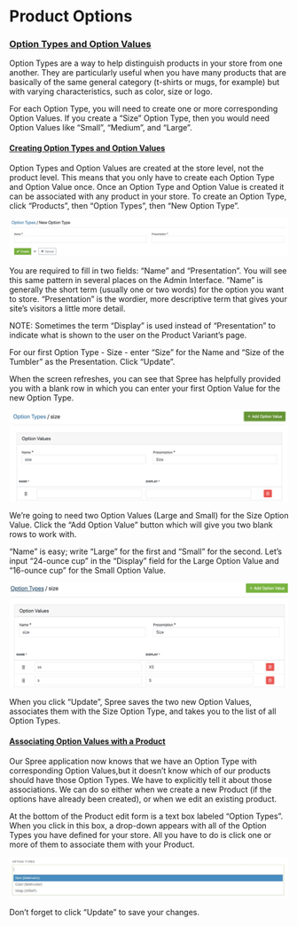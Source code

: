 # Product Options

### [Option Types and Option Values](product-options.md#option-types-and-option-values) <a id="option-types-and-option-values"></a>

Option Types are a way to help distinguish products in your store from one another. They are particularly useful when you have many products that are basically of the same general category \(t-shirts or mugs, for example\) but with varying characteristics, such as color, size or logo.

For each Option Type, you will need to create one or more corresponding Option Values. If you create a “Size” Option Type, then you would need Option Values like “Small”, “Medium”, and “Large”.

#### [Creating Option Types and Option Values](product-options.md#creating-option-types-and-option-values) <a id="creating-option-types-and-option-values"></a>

Option Types and Option Values are created at the store level, not the product level. This means that you only have to create each Option Type and Option Value once. Once an Option Type and Option Value is created it can be associated with any product in your store. To create an Option Type, click “Products”, then “Option Types”, then “New Option Type”.

![New Option Type](../.gitbook/assets/image%20%2881%29.png)

You are required to fill in two fields: “Name” and “Presentation”. You will see this same pattern in several places on the Admin Interface. “Name” is generally the short term \(usually one or two words\) for the option you want to store. “Presentation” is the wordier, more descriptive term that gives your site’s visitors a little more detail.

NOTE: Sometimes the term “Display” is used instead of “Presentation” to indicate what is shown to the user on the Product Variant’s page.

For our first Option Type - Size - enter “Size” for the Name and “Size of the Tumbler” as the Presentation. Click “Update”.

When the screen refreshes, you can see that Spree has helpfully provided you with a blank row in which you can enter your first Option Value for the new Option Type.

![New Option Value](../.gitbook/assets/image%20%2882%29.png)

We’re going to need two Option Values \(Large and Small\) for the Size Option Value. Click the “Add Option Value” button which will give you two blank rows to work with.

“Name” is easy; write “Large” for the first and “Small” for the second. Let’s input “24-ounce cup” in the “Display” field for the Large Option Value and “16-ounce cup” for the Small Option Value.

![Completed Option Values](../.gitbook/assets/image%20%2895%29.png)

When you click “Update”, Spree saves the two new Option Values, associates them with the Size Option Type, and takes you to the list of all Option Types.

#### [Associating Option Values with a Product](product-options.md#associating-option-values-with-a-product) <a id="associating-option-values-with-a-product"></a>

Our Spree application now knows that we have an Option Type with corresponding Option Values,but it doesn’t know which of our products should have those Option Types. We have to explicitly tell it about those associations. We can do so either when we create a new Product \(if the options have already been created\), or when we edit an existing product.

At the bottom of the Product edit form is a text box labeled “Option Types”. When you click in this box, a drop-down appears with all of the Option Types you have defined for your store. All you have to do is click one or more of them to associate them with your Product.

![Option Types Dropdown List](../.gitbook/assets/image%20%2892%29.png)

Don’t forget to click “Update” to save your changes.

